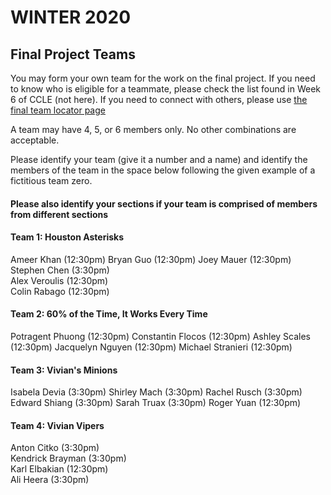 # WINTER 2020

## Final Project Teams

You may form your own team for the work on the final project.  If you need to know who is eligible for a teammate, please check the list found in Week 6 of CCLE (not here).  If you need to connect with others, please use [the final team locator page](FinalTeamLocator.md)

A team may have 4, 5, or 6 members only.  No other combinations are acceptable. 

Please identify your team (give it a number and a name) and identify the members of the team in the space below following the given example of a fictitious team zero. <h4>Please also identify your sections if your team is comprised of members from different sections</h4>

#### Team 1: Houston Asterisks  

Ameer Khan (12:30pm) 
Bryan Guo (12:30pm) 
Joey Mauer (12:30pm) 
Stephen Chen (3:30pm)  
Alex Veroulis (12:30pm)  
Colin Rabago (12:30pm)   

#### Team 2: 60% of the Time, It Works Every Time  

Potragent Phuong (12:30pm)
Constantin Flocos (12:30pm)
Ashley Scales (12:30pm)
Jacquelyn Nguyen (12:30pm)
Michael Stranieri (12:30pm)

#### Team 3: Vivian's Minions

Isabela Devia (3:30pm)
Shirley Mach (3:30pm)
Rachel Rusch (3:30pm)
Edward Shiang (3:30pm) 
Sarah Truax (3:30pm)
Roger Yuan (12:30pm) 

#### Team 4: Vivian Vipers  

Anton Citko (3:30pm)  
Kendrick Brayman (3:30pm)  
Karl Elbakian (12:30pm)  
Ali Heera (3:30pm)  
